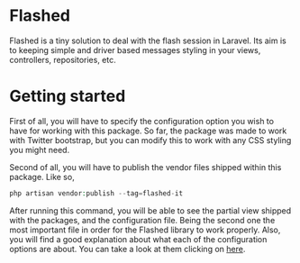 # Flashed

Flashed is a tiny solution to deal with the flash session in Laravel. Its aim is to keeping simple and driver based messages styling in your views, controllers, repositories, etc.


# Getting started

First of all, you will have to specify the configuration option you wish to have for working with this package. So far, the package was made to work with Twitter bootstrap, but you can modify this to work with any CSS styling you might need.

Second of all, you will have to publish the vendor files shipped within this package. Like so,

```php
php artisan vendor:publish --tag=flashed-it
```

After running this command, you will be able to see the partial view shipped with the packages, and the configuration file. Being the second one the most important file in order for the Flashed library to work properly. Also, you will find a good explanation about what each of the configuration options are about. You can take a look at them clicking on <a href="https://github.com/gocanto/flashed/blob/master/config/flashedit.php" _target="blank">here</a>.

